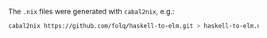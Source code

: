 The `.nix` files were generated with `cabal2nix`, e.g.:

```bash
cabal2nix https://github.com/folq/haskell-to-elm.git > haskell-to-elm.nix
```
